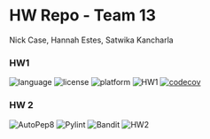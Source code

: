 # HW Repo - Team 13

Nick Case, Hannah Estes, Satwika Kancharla

### HW1
![language](https://img.shields.io/badge/Language-Python-blue)
![license](https://img.shields.io/badge/License-MIT-green)
![platform](https://img.shields.io/badge/Platform-Linux-purple)
![HW1](https://github.com/SE-Fall-2024/HW/actions/workflows/hw1.yml/badge.svg)
[![codecov](https://codecov.io/gh/SE-Fall-2024/HW/graph/badge.svg?token=MGDF8WAVSP)](https://codecov.io/gh/SE-Fall-2024/HW)

### HW 2
![AutoPep8](https://github.com/SE-Fall-2024/HW/actions/workflows/autopep8.yml/badge.svg)
![Pylint](https://github.com/SE-Fall-2024/HW/actions/workflows/pylint.yml/badge.svg)
![Bandit](https://github.com/SE-Fall-2024/HW/actions/workflows/Bandit.yml/badge.svg)
![HW2](https://github.com/SE-Fall-2024/HW/actions/workflows/hw2.yml/badge.svg)

